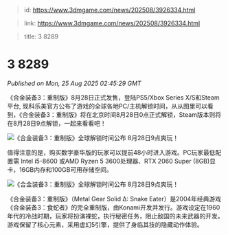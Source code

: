 > id: https://www.3dmgame.com/news/202508/3926334.html

> link: https://www.3dmgame.com/news/202508/3926334.html

> title: 3 8289

# 3 8289
_Published on Mon, 25 Aug 2025 02:45:29 GMT_

《合金装备3：重制版》8月28日正式发售，登陆PS5/Xbox Series X/S和Steam平台, 现科乐美官方公布了游戏的全球各地PC/主机解锁时间，从从图里可以看到，《合金装备3：重制版》将在北京时间8月28日0点正式解锁，Steam版本则将在8月28日9点解锁，一起来看看吧！

![《合金装备3：重制版》全球解锁时间公布 8月28日9点爽玩！](https://img.3dmgame.com/uploads/images/news/20250825/1756089676_416975.jpg)

值得注意的是，购买数字豪华版的玩家可以提前48小时进入游戏。PC玩家最低配置需 Intel i5-8600 或AMD Ryzen 5 3600处理器、RTX 2060 Super (8GB)显卡，16GB内存和100GB可用存储空间。

![《合金装备3：重制版》全球解锁时间公布 8月28日9点爽玩！](https://img.3dmgame.com/uploads/images/news/20250825/1756089726_682029.jpg)

《合金装备3：重制版》（Metal Gear Solid Δ: Snake Eater）是2004年经典游戏《合金装备3：食蛇者》的完全重制版，由Konami开发并发行。游戏设定在1960年代的冷战时期，玩家将扮演裸蛇，执行秘密任务，阻止敌国的未来武器的开发。游戏保留了核心元素，采用虚幻5引擎，提供了身临其技的隐藏动作体验。
